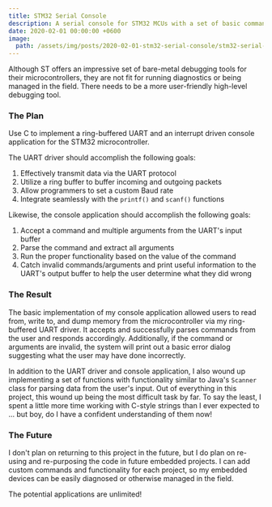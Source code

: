 ```yaml
---
title: STM32 Serial Console
description: A serial console for STM32 MCUs with a set of basic commands for troubleshooting.
date: 2020-02-01 00:00:00 +0600
image:
  path: /assets/img/posts/2020-02-01-stm32-serial-console/stm32-serial-console.jpg
---
```


Although ST offers an impressive set of bare-metal debugging tools for their microcontrollers, they are not fit for running diagnostics or being managed in the field. There needs to be a more user-friendly high-level debugging tool.

### The Plan

Use C to implement a ring-buffered UART and an interrupt driven console application for the STM32 microcontroller.

The UART driver should accomplish the following goals:

1. Effectively transmit data via the UART protocol
2. Utilize a ring buffer to buffer incoming and outgoing packets
3. Allow programmers to set a custom Baud rate
4. Integrate seamlessly with the `printf()` and `scanf()` functions

Likewise, the console application should accomplish the following goals:

1. Accept a command and multiple arguments from the UART's input buffer
2. Parse the command and extract all arguments
3. Run the proper functionality based on the value of the command
4. Catch invalid commands/arguments and print useful information to the UART's output buffer to help the user determine what they did wrong

### The Result

The basic implementation of my console application allowed users to read from, write to, and dump memory from the microcontroller via my ring-buffered UART driver. It accepts and successfully parses commands from the user and responds accordingly. Additionally, if the command or arguments are invalid, the system will print out a basic error dialog suggesting what the user may have done incorrectly.

In addition to the UART driver and console application, I also wound up implementing a set of functions with functionality similar to Java's `Scanner` class for parsing data from the user's input. Out of everything in this project, this wound up being the most difficult task by far. To say the least, I spent a little more time working with C-style strings than I ever expected to ... but boy, do I have a confident understanding of them now!

### The Future

I don't plan on returning to this project in the future, but I do plan on re-using and re-purposing the code in future embedded projects. I can add custom commands and functionality for each project, so my embedded devices can be easily diagnosed or otherwise managed in the field.

The potential applications are unlimited!